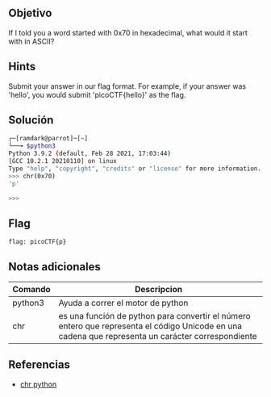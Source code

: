 
## Objetivo
If I told you a word started with 0x70 in hexadecimal, what would it start with in ASCII? 

## Hints
Submit your answer in our flag format. For example, if your answer was 'hello', you would submit 'picoCTF{hello}' as the flag.

## Solución
``` bash
┌─[ramdark@parrot]─[~]
└──╼ $python3
Python 3.9.2 (default, Feb 28 2021, 17:03:44) 
[GCC 10.2.1 20210110] on linux
Type "help", "copyright", "credits" or "license" for more information.
>>> chr(0x70)
'p'

>>> 


```

## Flag

``` flag: picoCTF{p} ```

## Notas adicionales
|Comando | Descripcion |
|------------ | ------------|
| python3 | Ayuda a correr el motor de python|
|chr |es una función de python para convertir el número entero que representa el código Unicode en una cadena que representa un carácter correspondiente|




## Referencias
+ [chr python](https://www.freecodecamp.org/espanol/news/guia-de-funciones-de-python-con-ejemplos/)
